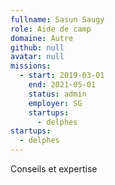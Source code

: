 ```yaml
---
fullname: Sasun Saugy
role: Aide de camp
domaine: Autre
github: null
avatar: null
missions:
  - start: 2019-03-01
    end: 2021-05-01
    status: admin
    employer: SG
    startups:
      - delphes
startups:
  - delphes
---
```

Conseils et expertise